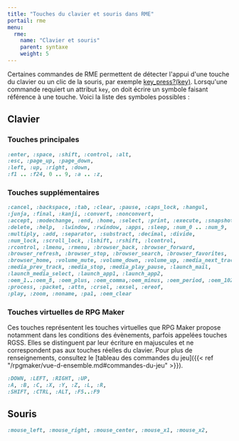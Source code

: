 ```yaml
---
title: "Touches du clavier et souris dans RME"
portail: rme
menu:
  rme:
    name: "Clavier et souris"
    parent: syntaxe
    weight: 5
---
```


Certaines commandes de RME permettent de détecter l'appui d'une touche du clavier ou un clic de la souris, par exemple [key_press?(key)](http://rmex.github.io/RMEDoc/#key_press?). Lorsqu'une commande requiert un attribut `key`, on doit écrire un symbole faisant référence à une touche. Voici la liste des symboles possibles :

## Clavier

### Touches principales

```ruby
:enter, :space, :shift, :control, :alt,
:esc, :page_up, :page_down,
:left, :up, :right, :down,
:f1 .. :f24, 0 .. 9, :a .. :z,
```

### Touches supplémentaires

```ruby
:cancel, :backspace, :tab, :clear, :pause, :caps_lock, :hangul,
:junja, :final, :kanji, :convert, :nonconvert,
:accept, :modechange, :end, :home, :select, :print, :execute, :snapshot, :insert,
:delete, :help,  :lwindow, :rwindow, :apps, :sleep, :num_0 .. :num_9,
:multiply, :add, :separator, :substract, :decimal, :divide,
:num_lock, :scroll_lock, :lshift, :rshift, :lcontrol,
:rcontrol, :lmenu, :rmenu, :browser_back, :browser_forward,
:browser_refresh, :browser_stop, :browser_search, :browser_favorites,
:browser_home, :volume_mute, :volume_down, :volume_up, :media_next_track,
:media_prev_track, :media_stop, :media_play_pause, :launch_mail,
:launch_media_select, :launch_app1, :launch_app2,
:oem_1..:oem_8, :oem_plus, :oem_comma,:oem_minus, :oem_period, :oem_102
:process, :packet, :attn, :crsel, :exsel, :ereof,
:play, :zoom, :noname, :pa1, :oem_clear
```

### Touches virtuelles de RPG Maker

Ces touches représentent les touches virtuelles que RPG Maker propose notamment dans les conditions des évènements, parfois appelées touches RGSS. Elles se distinguent par leur écriture en majuscules et ne correspondent pas aux touches réelles du clavier. Pour plus de renseignements, consultez le [tableau des commandes du jeu]({{< ref "/rpgmaker/vue-d-ensemble.md#commandes-du-jeu" >}}).

```ruby
:DOWN, :LEFT, :RIGHT, :UP,
:A, :B, :C, :X, :Y, :Z, :L, :R,
:SHIFT, :CTRL, :ALT, :F5..:F9
```

## Souris

```ruby
:mouse_left, :mouse_right, :mouse_center, :mouse_x1, :mouse_x2,
```